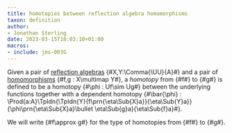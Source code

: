 ```yaml
---
title: homotopies between reflection algebra homomorphisms
taxon: definition
author:
- Jonathan Sterling
date: 2023-03-15T16:03:10+01:00
macros:
- include: jms-003G
---
```


Given a pair of [reflection algebras](jms-003O) {#X,Y:\Comma{\UU}{A}#} and a pair of [homomorphisms](jms-003O) {#f,g : X\multimap Y#}, a *homotopy* from {#f#} to {#g#} is defined to be a homotopy {#\phi : Uf\sim Ug#} between the underlying functions together with a dependent homotopy {#\bar{\phi} : \Prod{a:A}\TpIdn{\TpIdn{Y}{f\prn{\eta\Sub{X}a}}{\eta\Sub{Y}a}}{\phi\prn{\eta\Sub{X}a}\bullet \eta\Sub{g}a}{\eta\Sub{f}a}#}.

We will write {#f\approx g#} for the type of homotopies from {#f#} to {#g#}.

